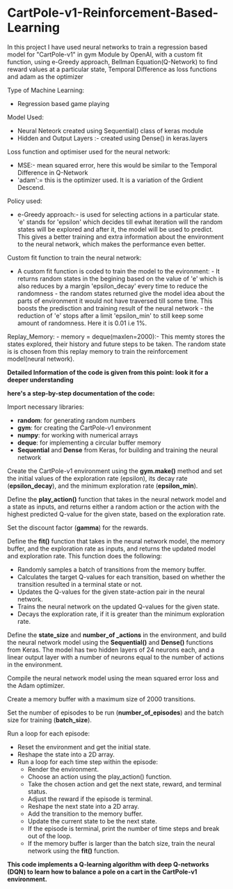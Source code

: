 # CartPole-v1-Reinforcement-Based-Learning
In this project I have used neural networks to train a regression based model for "CartPole-v1" in gym Module by OpenAI, with a custom fit function, using e-Greedy approach, Bellman Equation(Q-Network) to find reward values at a particular state, Temporal Difference as loss functions and adam as the optimizer


Type of Machine Learning:
   - Regression based game playing

Model Used:
   - Neural Neteork created using Sequential() class of keras module
   - Hidden and Output Layers :- created using Dense() in keras.layers

Loss function and optimiser used for the neural network:
   - MSE:- mean squared error, here this would be similar to the Temporal Difference in Q-Network
   - 'adam':= this is the optimizer used. It is a variation of the Grdient Descend.

Policy used:
   - e-Greedy approach:- is used for selecting actions in a particular state. 'e' stands for 'epsilon' which decides till ewhat iteration will the random states will be explored and after it, the model will be used to predict. This gives a better training and extra information about the environment to the neural network, which makes the performance even better.
   
Custom fit function to train the neural network:
   - A custom fit function is coded to train the model to the evironment:
          - It returns random states in the begining based on the value of 'e' which is also reduces by a margin 'epsilon_decay' every time to reduce the randomness
          - the random states returned give the model idea about the parts of environment it would not have traversed till some time. This boosts the predisction and training result of the neural network
          - the reduction of 'e' stops after a limit 'epsilon_min' to still keep some amount of randomness. Here it is 0.01 i.e 1%.
 
 Replay_Memory: 
    - memory = deque(maxlen=2000):- This memty stores the states explored, their history and future steps to be taken. The random state is is chosen from this replay memory to train the reinforcement model(neural network).
 
 
 **Detailed Information of the code is given from this point: look it for a deeper understanding**
 
  **here's a step-by-step documentation of the code:**

Import necessary libraries:
   - **random**: for generating random numbers
   - **gym**: for creating the CartPole-v1 environment
   - **numpy**: for working with numerical arrays
   - **deque**: for implementing a circular buffer memory
   - **Sequential** and **Dense** from Keras, for building and training the neural network


Create the CartPole-v1 environment using the **gym.make()** method and set the initial values of the exploration rate (epsilon), its decay rate (**epsilon_decay**), and the minimum exploration rate (**epsilon_min**).


Define the **play_action()** function that takes in the neural network model and a state as inputs, and returns either a random action or the action with the highest predicted Q-value for the given state, based on the exploration rate.

Set the discount factor (**gamma**) for the rewards.

Define the **fit()** function that takes in the neural network model, the memory buffer, and the exploration rate as inputs, and returns the updated model and exploration rate. This function does the following:
  - Randomly samples a batch of transitions from the memory buffer.
  - Calculates the target Q-values for each transition, based on whether the transition resulted in a terminal state or not.
  - Updates the Q-values for the given state-action pair in the neural network.
  - Trains the neural network on the updated Q-values for the given state.
  - Decays the exploration rate, if it is greater than the minimum exploration rate.


Define the **state_size** and **number_of _actions** in the environment, and build the neural network model using the **Sequential()** and **Dense()** functions from Keras. The model has two hidden layers of 24 neurons each, and a linear output layer with a number of neurons equal to the number of actions in the environment.

Compile the neural network model using the mean squared error loss and the Adam optimizer.

Create a memory buffer with a maximum size of 2000 transitions.

Set the number of episodes to be run (**number_of_episodes**) and the batch size for training (**batch_size**).

Run a loop for each episode:
  - Reset the environment and get the initial state.
  - Reshape the state into a 2D array.
  - Run a loop for each time step within the episode:
      - Render the environment.
      - Choose an action using the play_action() function.
      - Take the chosen action and get the next state, reward, and terminal status.
      - Adjust the reward if the episode is terminal.
      - Reshape the next state into a 2D array.
      - Add the transition to the memory buffer.
      - Update the current state to be the next state.
      - If the episode is terminal, print the number of time steps and break out of the loop.
      - If the memory buffer is larger than the batch size, train the neural network using the **fit()** function.
      

**This code implements a Q-learning algorithm with deep Q-networks (DQN) to learn how to balance a pole on a cart in the CartPole-v1 environment.**
